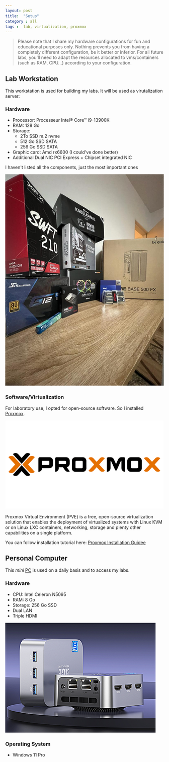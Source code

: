 ```yaml
---
layout: post
title:  "Setup"
category : all
tags :  lab, virtualization, proxmox
---
```



> Please note that I share my hardware configurations for fun and educational purposes only. Nothing prevents you from having a completely different configuration, be it better or inferior.
> For all future labs, you'll need to adapt the resources allocated to vms/containers (such as RAM, CPU...) according to your configuration.

## Lab Workstation
This workstation is used for building my labs. It will be used as virutalization server:
### Hardware

- Processor:  Processeur Intel® Core™ i9-13900K
- RAM: 128 Go
- Storage: 
	- 2To SSD m.2 nvme
	- 512 Go SSD SATA
	- 256 Go SSD SATA
- Graphic card: Amd rx6600 (I could've done better)
- Additional Dual NIC PCI Express + Chipset integrated NIC

I haven't listed all the components, just the most important ones

![config](/assets/img/mysetup/config.jpg)

### Software/Virtualization
For laboratory use, I opted for open-source software. So I installed [Proxmox](https://www.proxmox.com/en/proxmox-ve).

![Proxmox](/assets/img/mysetup/Proxmox.png)

Proxmox Virtual Environment (PVE) is a free, open-source virtualization solution that enables the deployment of virtualized systems with Linux KVM or on Linux LXC containers, networking, storage and plenty other capabilities on a single platform.

You can follow installation tutorial here: [Proxmox Installation Guidee](/posts/proxmox-installation-guide)

## Personal Computer
This *mini* [PC](https://www.amazon.fr/dp/B0BLY1DR42?ref_=cm_sw_r_mwn_dp_F0983Q5VYCGN4KKF1TF6) is used on a daily basis and to access my labs.
### Hardware
- CPU: Intel Celeron N5095
- RAM: 8 Go
- Storage: 256 Go SSD
- Dual LAN
- Triple HDMI

![mini-pc](/assets/img/mysetup/mini-pc.png)

### Operating System
- Windows 11 Pro


